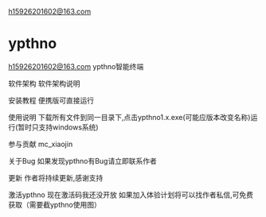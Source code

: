 h15926201602@163.com
# ypthno
h15926201602@163.com
ypthno智能终端

软件架构
软件架构说明

安装教程
便携版可直接运行

使用说明
下载所有文件到同一目录下,点击ypthno1.x.exe(可能应版本改变名称)运行(暂时只支持windows系统)

参与贡献
mc_xiaojin

关于Bug
如果发现ypthno有Bug请立即联系作者

更新
作者将持续更新,感谢支持

激活ypthno
现在激活码我还没开放 如果加入体验计划将可以找作者私信,可免费获取（需要截ypthno使用图）

